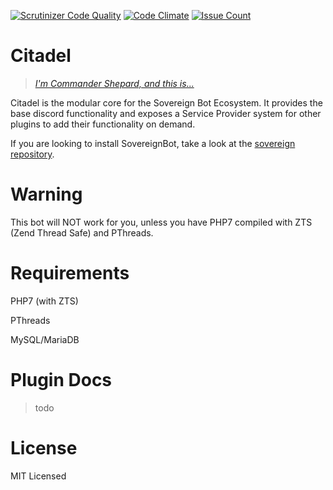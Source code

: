 [![Scrutinizer Code Quality](https://scrutinizer-ci.com/g/sovereignbot/citadel/badges/quality-score.png?b=master)](https://scrutinizer-ci.com/g/sovereignbot/citadel/?branch=master)
[![Code Climate](https://codeclimate.com/github/sovereignbot/citadel/badges/gpa.svg)](https://codeclimate.com/github/sovereignbot/citadel)
[![Issue Count](https://codeclimate.com/github/sovereignbot/citadel/badges/issue_count.svg)](https://codeclimate.com/github/sovereignbot/citadel)

# Citadel

> _[I'm Commander Shepard, and this is...](https://www.youtube.com/watch?v=oDCCKWuW-yc)_

Citadel is the modular core for the Sovereign Bot Ecosystem. It provides the base discord functionality and exposes a Service Provider system for other plugins to add their functionality on demand.

If you are looking to install SovereignBot, take a look at the [sovereign repository](https://github.com/sovereignbot/sovereign).

# Warning
This bot will NOT work for you, unless you have PHP7 compiled with ZTS (Zend Thread Safe) and PThreads.

# Requirements
PHP7 (with ZTS)

PThreads

MySQL/MariaDB

# Plugin Docs

> todo

# License

MIT Licensed
